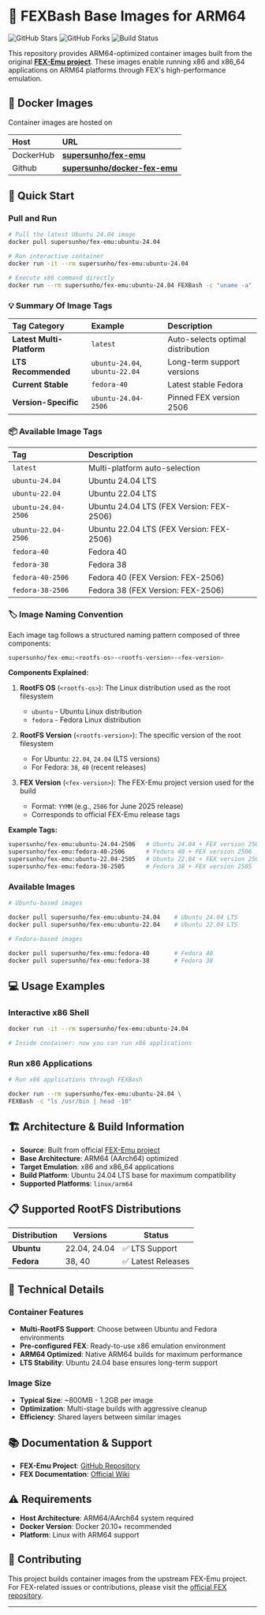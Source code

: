 # 🚀 FEXBash Base Images for ARM64

<p>
  <img src="https://img.shields.io/github/stars/supersunho/docker-fex-emu?style=for-the-badge&logo=github&color=gold" alt="GitHub Stars"/>
  <img src="https://img.shields.io/github/forks/supersunho/docker-fex-emu?style=for-the-badge&logo=github&color=blue" alt="GitHub Forks"/>
  <img src="https://img.shields.io/github/actions/workflow/status/supersunho/docker-fex-emu/builder.yml?style=for-the-badge&logo=github&color=green" alt="Build Status"/>  
  
</p>

This repository provides ARM64-optimized container images built from the original **[FEX-Emu project](https://github.com/FEX-Emu/FEX)**. These images enable running x86 and x86_64 applications on ARM64 platforms through FEX's high-performance emulation.

## 🐳 Docker Images

Container images are hosted on

| Host      | URL                                                                           |
| :-------- | :---------------------------------------------------------------------------- |
| DockerHub | **[supersunho/fex-emu](https://hub.docker.com/r/supersunho/fex-emu)**         |
| Github    | **[supersunho/docker-fex-emu](https://github.com/supersunho/docker-fex-emu)** |

## 🚀 Quick Start

### Pull and Run

```bash
# Pull the latest Ubuntu 24.04 image
docker pull supersunho/fex-emu:ubuntu-24.04

# Run interactive container
docker run -it --rm supersunho/fex-emu:ubuntu-24.04

# Execute x86 command directly
docker run --rm supersunho/fex-emu:ubuntu-24.04 FEXBash -c "uname -a"
```

### 💡 **Summary Of Image Tags**

| Tag Category              | Example                        | Description                       |
| :------------------------ | :----------------------------- | :-------------------------------- |
| **Latest Multi-Platform** | `latest`                       | Auto-selects optimal distribution |
| **LTS Recommended**       | `ubuntu-24.04`, `ubuntu-22.04` | Long-term support versions        |
| **Current Stable**        | `fedora-40`                    | Latest stable Fedora              |
| **Version-Specific**      | `ubuntu-24.04-2506`            | Pinned FEX version 2506           |

### 📦 **Available Image Tags**

| Tag                 | Description                              |
| :------------------ | :--------------------------------------- |
| `latest`            | Multi-platform auto-selection            |
| `ubuntu-24.04`      | Ubuntu 24.04 LTS                         |
| `ubuntu-22.04`      | Ubuntu 22.04 LTS                         |
| `ubuntu-24.04-2506` | Ubuntu 24.04 LTS (FEX Version: FEX-2506) |
| `ubuntu-22.04-2506` | Ubuntu 22.04 LTS (FEX Version: FEX-2506) |
| `fedora-40`         | Fedora 40                                |
| `fedora-38`         | Fedora 38                                |
| `fedora-40-2506`    | Fedora 40 (FEX Version: FEX-2506)        |
| `fedora-38-2506`    | Fedora 38 (FEX Version: FEX-2506)        |

### 🏷️ Image Naming Convention

Each image tag follows a structured naming pattern composed of three components:

```bash
supersunho/fex-emu:<rootfs-os>-<rootfs-version>-<fex-version>
```

**Components Explained:**

1. **RootFS OS** (`<rootfs-os>`): The Linux distribution used as the root filesystem

    - `ubuntu` - Ubuntu Linux distribution
    - `fedora` - Fedora Linux distribution

2. **RootFS Version** (`<rootfs-version>`): The specific version of the root filesystem

    - For Ubuntu: `22.04`, `24.04` (LTS versions)
    - For Fedora: `38`, `40` (recent releases)

3. **FEX Version** (`<fex-version>`): The FEX-Emu project version used for the build
    - Format: `YYMM` (e.g., `2506` for June 2025 release)
    - Corresponds to official FEX-Emu release tags

**Example Tags:**

```bash
supersunho/fex-emu:ubuntu-24.04-2506   # Ubuntu 24.04 + FEX version 2506
supersunho/fex-emu:fedora-40-2506      # Fedora 40 + FEX version 2506
supersunho/fex-emu:ubuntu-22.04-2505   # Ubuntu 22.04 + FEX version 2505
supersunho/fex-emu:fedora-38-2505      # Fedora 38 + FEX version 2505
```

### Available Images

```bash
# Ubuntu-based images

docker pull supersunho/fex-emu:ubuntu-24.04    # Ubuntu 24.04 LTS
docker pull supersunho/fex-emu:ubuntu-22.04    # Ubuntu 22.04 LTS

# Fedora-based images

docker pull supersunho/fex-emu:fedora-40       # Fedora 40
docker pull supersunho/fex-emu:fedora-38       # Fedora 38
```

## 💻 Usage Examples

### Interactive x86 Shell

```bash
docker run -it --rm supersunho/fex-emu:ubuntu-24.04

# Inside container: now you can run x86 applications
```

### Run x86 Applications

```bash
# Run x86 applications through FEXBash

docker run --rm supersunho/fex-emu:ubuntu-24.04 \
FEXBash -c "ls /usr/bin | head -10"
```

## 🏗️ Architecture & Build Information

-   **Source**: Built from official [FEX-Emu project](https://github.com/FEX-Emu/FEX)
-   **Base Architecture**: ARM64 (AArch64) optimized
-   **Target Emulation**: x86 and x86_64 applications
-   **Build Platform**: Ubuntu 24.04 LTS base for maximum compatibility
-   **Supported Platforms**: `linux/arm64`

## 📋 Supported RootFS Distributions

| Distribution | Versions     | Status             |
| ------------ | ------------ | ------------------ |
| **Ubuntu**   | 22.04, 24.04 | ✅ LTS Support     |
| **Fedora**   | 38, 40       | ✅ Latest Releases |

## 🔧 Technical Details

### Container Features

-   **Multi-RootFS Support**: Choose between Ubuntu and Fedora environments
-   **Pre-configured FEX**: Ready-to-use x86 emulation environment
-   **ARM64 Optimized**: Native ARM64 builds for maximum performance
-   **LTS Stability**: Ubuntu 24.04 base ensures long-term support

### Image Size

-   **Typical Size**: ~800MB - 1.2GB per image
-   **Optimization**: Multi-stage builds with aggressive cleanup
-   **Efficiency**: Shared layers between similar images

## 📚 Documentation & Support

-   **FEX-Emu Project**: [GitHub Repository](https://github.com/FEX-Emu/FEX)
-   **FEX Documentation**: [Official Wiki](https://wiki.fex-emu.com)

## ⚠️ Requirements

-   **Host Architecture**: ARM64/AArch64 system required
-   **Docker Version**: Docker 20.10+ recommended
-   **Platform**: Linux with ARM64 support

## 🤝 Contributing

This project builds container images from the upstream FEX-Emu project. For FEX-related issues or contributions, please visit the [official FEX repository](https://github.com/FEX-Emu/FEX).

---
